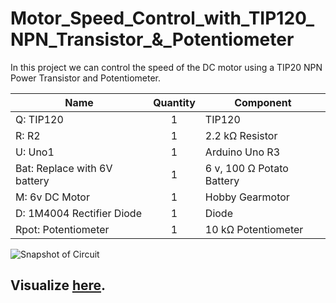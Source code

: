 # Motor_Speed_Control_with_TIP120_NPN_Transistor_&_Potentiometer

In this project we can control the speed of the DC motor using a TIP20 NPN Power Transistor and Potentiometer.

| Name                         	| Quantity 	| Component                 	|
|------------------------------	|:--------:	|---------------------------	|
| Q: TIP120                    	|     1    	| TIP120                    	|
| R: R2                        	|     1    	| 2.2 kΩ Resistor           	|
| U: Uno1                      	|     1    	| Arduino Uno R3            	|
| Bat: Replace with 6V battery 	|     1    	| 6 v, 100 Ω Potato Battery 	|
| M: 6v DC Motor               	|     1    	| Hobby Gearmotor           	|
| D: 1M4004 Rectifier Diode    	|     1    	| Diode                     	|
| Rpot: Potentiometer          	|     1    	| 10 kΩ Potentiometer       	|

![Snapshot of Circuit](/test.PNG "Snapshot of TIP20 NPN Transistor controlling a DC Motor")

## Visualize [here](https://www.tinkercad.com/things/3NYcO3bygbz).
